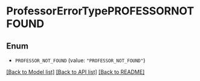 # ProfessorErrorTypePROFESSORNOTFOUND

## Enum


* `PROFESSOR_NOT_FOUND` (value: `"PROFESSOR_NOT_FOUND"`)


[[Back to Model list]](../README.md#documentation-for-models) [[Back to API list]](../README.md#documentation-for-api-endpoints) [[Back to README]](../README.md)


